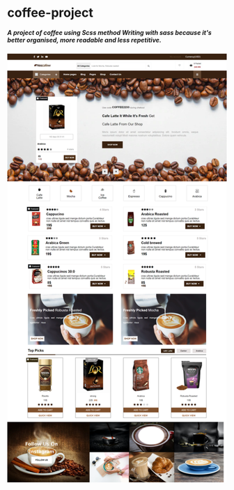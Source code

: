 # coffee-project

##### A project of coffee using Scss method Writing with sass because it's better organised, more readable and less repetitive.
![site-coffee](./dist/img/site%20coffee.png)